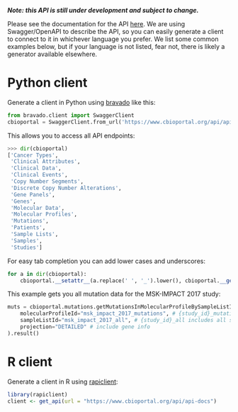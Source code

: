 _**Note: this API is still under development and subject to change.**_

Please see the documentation for the API
[here](https://www.cbioportal.org/api/swagger-ui.html).  We are using
Swagger/OpenAPI to describe the API, so you can easily generate a client to
connect to it in whichever language you prefer. We list some common examples
below, but if your language is not listed, fear not, there is likely a
generator available elsewhere.

# Python client
Generate a client in Python using [bravado](https://github.com/Yelp/bravado)
like this:

```python
from bravado.client import SwaggerClient
cbioportal = SwaggerClient.from_url('https://www.cbioportal.org/api/api-docs')
```
This allows you to access all API endpoints:
```python
>>> dir(cbioportal)
['Cancer Types',
 'Clinical Attributes',
 'Clinical Data',
 'Clinical Events',
 'Copy Number Segments',
 'Discrete Copy Number Alterations',
 'Gene Panels',
 'Genes',
 'Molecular Data',
 'Molecular Profiles',
 'Mutations',
 'Patients',
 'Sample Lists',
 'Samples',
 'Studies']
```
For easy tab completion you can add lower cases and underscores:
```python
for a in dir(cbioportal):
    cbioportal.__setattr__(a.replace(' ', '_').lower(), cbioportal.__getattr__(a))
```
This example gets you all mutation data for the MSK-IMPACT 2017 study:
```python
muts = cbioportal.mutations.getMutationsInMolecularProfileBySampleListIdUsingGET(
    molecularProfileId="msk_impact_2017_mutations", # {study_id}_mutations gives default mutations profile for study 
    sampleListId="msk_impact_2017_all", # {study_id}_all includes all samples
    projection="DETAILED" # include gene info
).result()
```

# R client
Generate a client in R using [rapiclient](https://github.com/bergant/rapiclient):
```R
library(rapiclient)
client <- get_api(url = "https://www.cbioportal.org/api/api-docs")
```
